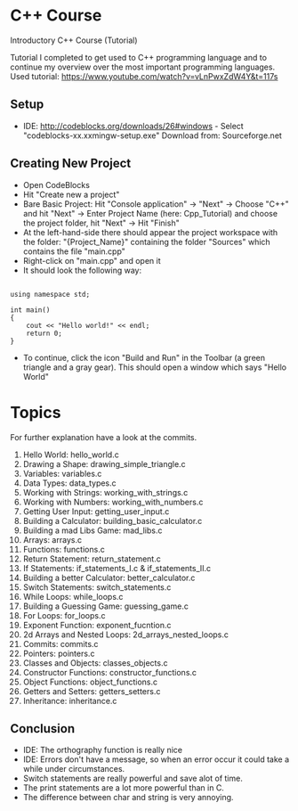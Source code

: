 # C++ Course
Introductory C++ Course (Tutorial)


Tutorial I completed to get used to C++ programming language and to continue my overview over the most important programming languages. Used tutorial: https://www.youtube.com/watch?v=vLnPwxZdW4Y&t=117s

## Setup
- IDE: http://codeblocks.org/downloads/26#windows - Select "codeblocks-xx.xxmingw-setup.exe" Download from: Sourceforge.net

## Creating New Project
- Open CodeBlocks
- Hit "Create new a project"
- Bare Basic Project: Hit "Console application" -> "Next" -> Choose "C++" and hit "Next" -> Enter Project Name (here: Cpp_Tutorial) and choose the project folder, hit "Next" -> Hit "Finish"
- At the left-hand-side there should appear the project workspace with the folder: "{Project_Name}" containing the folder "Sources" which contains the file "main.cpp"
- Right-click on "main.cpp" and open it
- It should look the following way:

```#include <iostream>

using namespace std;

int main()
{
    cout << "Hello world!" << endl;
    return 0;
}
```
- To continue, click the icon "Build and Run" in the Toolbar (a green triangle and a gray gear). This should open a window which says "Hello World"

# Topics

For further explanation have a look at the commits.

1. Hello World: hello_world.c
2. Drawing a Shape: drawing_simple_triangle.c
3. Variables: variables.c
4. Data Types: data_types.c
5. Working with Strings: working_with_strings.c
6. Working with Numbers: working_with_numbers.c
7. Getting User Input: getting_user_input.c
8. Building a Calculator: building_basic_calculator.c
9. Building a mad Libs Game: mad_libs.c
10. Arrays: arrays.c
11. Functions: functions.c
12. Return Statement: return_statement.c
13. If Statements: if_statements_I.c & if_statements_II.c
14. Building a better Calculator: better_calculator.c
15. Switch Statements: switch_statements.c
16. While Loops: while_loops.c
17. Building a Guessing Game: guessing_game.c
18. For Loops: for_loops.c
19. Exponent Function: exponent_fucntion.c
20. 2d Arrays and Nested Loops: 2d_arrays_nested_loops.c
21. Commits: commits.c
22. Pointers: pointers.c
23. Classes and Objects: classes_objects.c
24. Constructor Functions: constructor_functions.c
25. Object Functions: object_functions.c
26. Getters and Setters: getters_setters.c
27. Inheritance: inheritance.c

## Conclusion
- IDE: The orthography function is really nice
- IDE: Errors don't have a message, so when an error occur it could take a while under circumstances.
- Switch statements are really powerful and save alot of time.
- The print statements are a lot more powerful than in C.
- The difference between char and string is very annoying.
